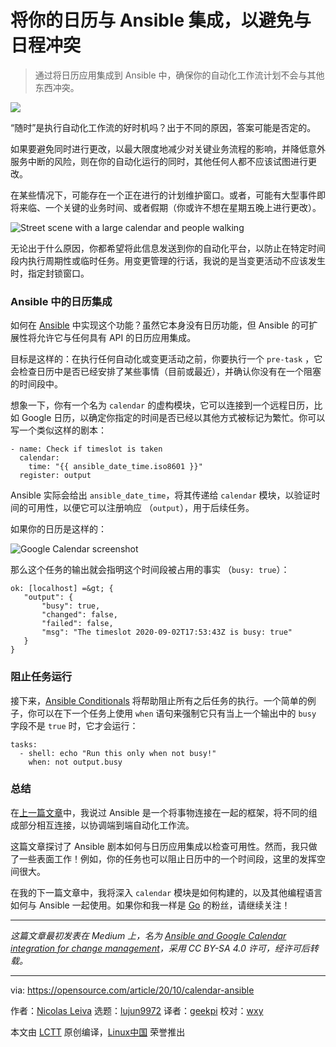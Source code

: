 [#]: collector: (lujun9972)
[#]: translator: (geekpi)
[#]: reviewer: (wxy)
[#]: publisher: ( )
[#]: url: ( )
[#]: subject: (Integrate your calendar with Ansible to avoid schedule conflicts)
[#]: via: (https://opensource.com/article/20/10/calendar-ansible)
[#]: author: (Nicolas Leiva https://opensource.com/users/nicolas-leiva)

将你的日历与 Ansible 集成，以避免与日程冲突
======

> 通过将日历应用集成到 Ansible 中，确保你的自动化工作流计划不会与其他东西冲突。

![](https://img.linux.net.cn/data/attachment/album/202010/18/221110wk9kd9ewrde11zxx.jpg)

“随时”是执行自动化工作流的好时机吗？出于不同的原因，答案可能是否定的。

如果要避免同时进行更改，以最大限度地减少对关键业务流程的影响，并降低意外服务中断的风险，则在你的自动化运行的同时，其他任何人都不应该试图进行更改。

在某些情况下，可能存在一个正在进行的计划维护窗口。或者，可能有大型事件即将来临、一个关键的业务时间、或者假期（你或许不想在星期五晚上进行更改）。

![Street scene with a large calendar and people walking][2]

无论出于什么原因，你都希望将此信息发送到你的自动化平台，以防止在特定时间段内执行周期性或临时任务。用变更管理的行话，我说的是当变更活动不应该发生时，指定封锁窗口。

### Ansible 中的日历集成

如何在 [Ansible][5] 中实现这个功能？虽然它本身没有日历功能，但 Ansible 的可扩展性将允许它与任何具有 API 的日历应用集成。

目标是这样的：在执行任何自动化或变更活动之前，你要执行一个 `pre-task` ，它会检查日历中是否已经安排了某些事情（目前或最近），并确认你没有在一个阻塞的时间段中。

想象一下，你有一个名为 `calendar` 的虚构模块，它可以连接到一个远程日历，比如 Google 日历，以确定你指定的时间是否已经以其他方式被标记为繁忙。你可以写一个类似这样的剧本：

```
- name: Check if timeslot is taken
  calendar:
    time: "{{ ansible_date_time.iso8601 }}"
  register: output
```

Ansible 实际会给出 `ansible_date_time`，将其传递给 `calendar` 模块，以验证时间的可用性，以便它可以注册响应 （`output`），用于后续任务。

如果你的日历是这样的：

![Google Calendar screenshot][6]

那么这个任务的输出就会指明这个时间段被占用的事实 （`busy: true`）：

```
ok: [localhost] =&gt; {
   "output": {
       "busy": true,
       "changed": false,
       "failed": false,
       "msg": "The timeslot 2020-09-02T17:53:43Z is busy: true"
   }
}
```

### 阻止任务运行

接下来，[Ansible Conditionals][8] 将帮助阻止所有之后任务的执行。一个简单的例子，你可以在下一个任务上使用 `when` 语句来强制它只有当上一个输出中的 `busy` 字段不是 `true` 时，它才会运行：

```
tasks:
  - shell: echo "Run this only when not busy!"
    when: not output.busy
```

### 总结

在[上一篇文章][9]中，我说过 Ansible 是一个将事物连接在一起的框架，将不同的组成部分相互连接，以协调端到端自动化工作流。

这篇文章探讨了 Ansible 剧本如何与日历应用集成以检查可用性。然而，我只做了一些表面工作！例如，你的任务也可以阻止日历中的一个时间段，这里的发挥空间很大。

在我的下一篇文章中，我将深入 `calendar` 模块是如何构建的，以及其他编程语言如何与 Ansible 一起使用。如果你和我一样是 [Go][10] 的粉丝，请继续关注！

* * *

_这篇文章最初发表在 Medium 上，名为 [Ansible and Google Calendar integration for change management][11]，采用 CC BY-SA 4.0 许可，经许可后转载。_

--------------------------------------------------------------------------------

via: https://opensource.com/article/20/10/calendar-ansible

作者：[Nicolas Leiva][a]
选题：[lujun9972][b]
译者：[geekpi](https://github.com/geekpi)
校对：[wxy](https://github.com/wxy)

本文由 [LCTT](https://github.com/LCTT/TranslateProject) 原创编译，[Linux中国](https://linux.cn/) 荣誉推出

[a]: https://opensource.com/users/nicolas-leiva
[b]: https://github.com/lujun9972
[1]: https://opensource.com/sites/default/files/styles/image-full-size/public/lead-images/calendar.jpg?itok=jEKbhvDT (Calendar close up snapshot)
[2]: https://opensource.com/sites/default/files/uploads/street-calendar.jpg (Street scene with a large calendar and people walking)
[3]: https://www.flickr.com/photos/7841127@N02/4217116202
[4]: https://creativecommons.org/licenses/by-nd/2.0/
[5]: https://docs.ansible.com/ansible/latest/index.html
[6]: https://opensource.com/sites/default/files/uploads/googlecalendarexample.png (Google Calendar screenshot)
[7]: https://creativecommons.org/licenses/by-sa/4.0/
[8]: https://docs.ansible.com/ansible/latest/user_guide/playbooks_conditionals.html
[9]: https://medium.com/swlh/python-and-ansible-to-automate-a-network-security-workflow-28b9a44660c6
[10]: https://golang.org/
[11]: https://medium.com/swlh/ansible-and-google-calendar-integration-for-change-management-7c00553b3d5a
